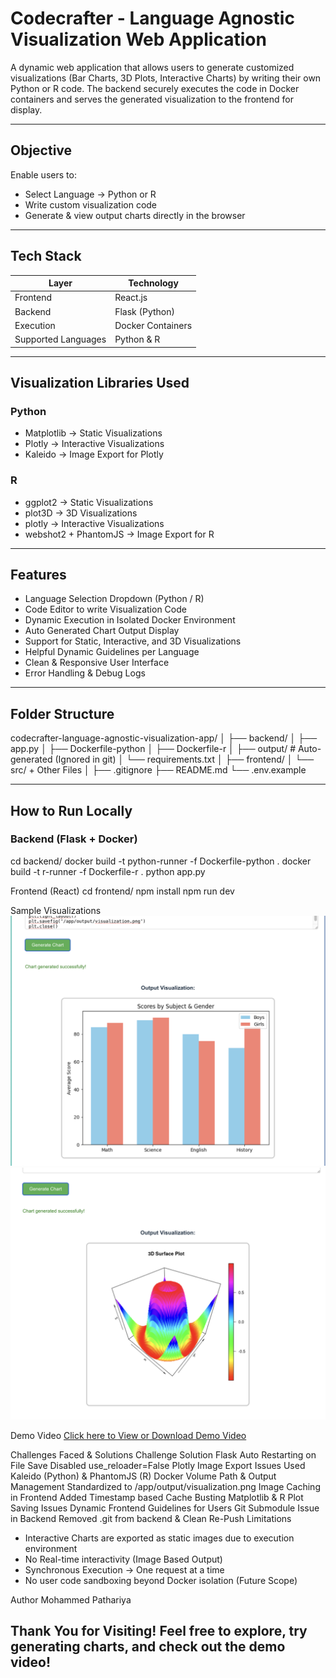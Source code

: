 # Codecrafter - Language Agnostic Visualization Web Application

A dynamic web application that allows users to generate customized visualizations (Bar Charts, 3D Plots, Interactive Charts) by writing their own Python or R code. The backend securely executes the code in Docker containers and serves the generated visualization to the frontend for display.

---

## Objective

Enable users to:
- Select Language → Python or R
- Write custom visualization code
- Generate & view output charts directly in the browser

---

## Tech Stack

| Layer        | Technology               |
|--------------|--------------------------|
| Frontend     | React.js                 |
| Backend      | Flask (Python)           |
| Execution    | Docker Containers        |
| Supported Languages | Python & R        |

---

## Visualization Libraries Used

### Python
- Matplotlib → Static Visualizations
- Plotly → Interactive Visualizations
- Kaleido → Image Export for Plotly

### R
- ggplot2 → Static Visualizations
- plot3D → 3D Visualizations
- plotly → Interactive Visualizations
- webshot2 + PhantomJS → Image Export for R

---

## Features

- Language Selection Dropdown (Python / R)
- Code Editor to write Visualization Code
- Dynamic Execution in Isolated Docker Environment
- Auto Generated Chart Output Display
- Support for Static, Interactive, and 3D Visualizations
- Helpful Dynamic Guidelines per Language
- Clean & Responsive User Interface
- Error Handling & Debug Logs

---

## Folder Structure

codecrafter-language-agnostic-visualization-app/ │ ├── backend/ │ ├── app.py │ ├── Dockerfile-python │ ├── Dockerfile-r │ ├── output/ # Auto-generated (Ignored in git) │ └── requirements.txt │ ├── frontend/ │ └── src/ + Other Files │ ├── .gitignore ├── README.md └── .env.example

---

## How to Run Locally

### Backend (Flask + Docker)

cd backend/
docker build -t python-runner -f Dockerfile-python .
docker build -t r-runner -f Dockerfile-r .
python app.py

Frontend (React)
cd frontend/
npm install
npm run dev

Sample Visualizations
![Python Bar Chart Output](assets/PythonStatic.png)
![R 3D Chart Output](assets/R3D.png)

Demo Video
<a href="assets/Working_Demo.mp4" target="_blank">Click here to View or Download Demo Video</a>

Challenges Faced & Solutions
Challenge	Solution
Flask Auto Restarting on File Save	Disabled use_reloader=False
Plotly Image Export Issues	Used Kaleido (Python) & PhantomJS (R)
Docker Volume Path & Output Management	Standardized to /app/output/visualization.png
Image Caching in Frontend	Added Timestamp based Cache Busting
Matplotlib & R Plot Saving Issues	Dynamic Frontend Guidelines for Users
Git Submodule Issue in Backend	Removed .git from backend & Clean Re-Push
Limitations
* Interactive Charts are exported as static images due to execution environment
* No Real-time interactivity (Image Based Output)
* Synchronous Execution → One request at a time
* No user code sandboxing beyond Docker isolation (Future Scope)

Author
Mohammed Pathariya

Thank You for Visiting!
Feel free to explore, try generating charts, and check out the demo video!
---
